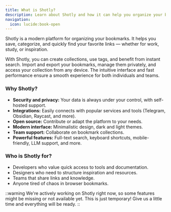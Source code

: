 ```yaml
---
title: What is Shotly?
description: Learn about Shotly and how it can help you organize your bookmarks.
navigation:
  icon: lucide:book-open
---
```


Shotly is a modern platform for organizing your bookmarks. It helps you save, categorize, and quickly find your favorite links — whether for work, study, or inspiration.

With Shotly, you can create collections, use tags, and benefit from instant search. Import and export your bookmarks, manage them privately, and access your collection from any device. The intuitive interface and fast performance ensure a smooth experience for both individuals and teams.

### Why Shotly?

- **Security and privacy:** Your data is always under your control, with self-hosted support.
- **Integrations:** Easily connects with popular services and tools (Telegram, Obsidian, Raycast, and more).
- **Open source:** Contribute or adapt the platform to your needs.
- **Modern interface:** Minimalistic design, dark and light themes.
- **Team support:** Collaborate on bookmark collections.
- **Powerful features:** Full-text search, keyboard shortcuts, mobile-friendly, LLM support, and more.

### Who is Shotly for?

- Developers who value quick access to tools and documentation.
- Designers who need to structure inspiration and resources.
- Teams that share links and knowledge.
- Anyone tired of chaos in browser bookmarks.

::warning
We're actively working on Shotly right now, so some features might be missing or not available yet. This is just temporary! Give us a little time and everything will be ready.
::

